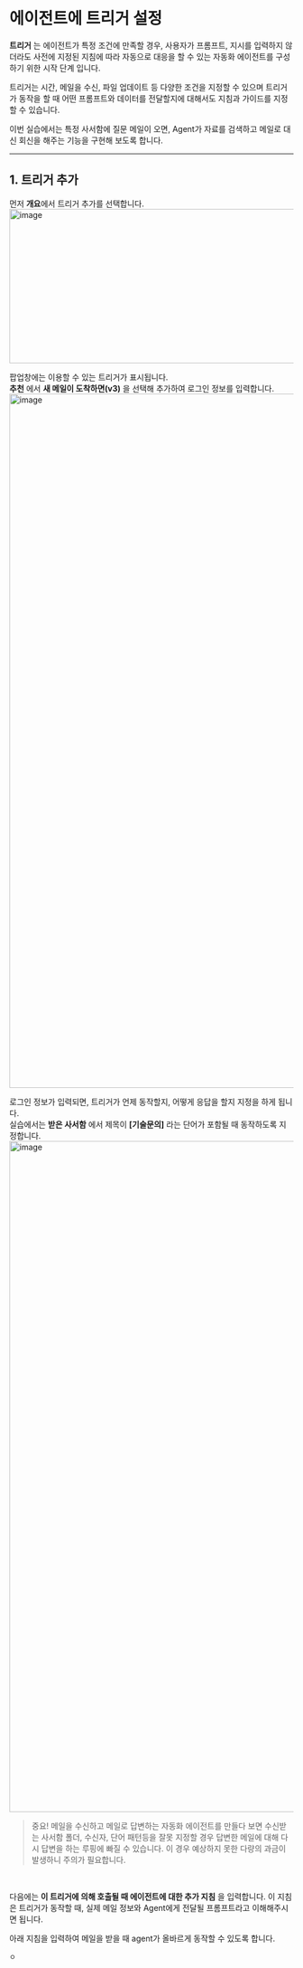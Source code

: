 에이전트에 트리거 설정
===

**트리거** 는 에이전트가 특정 조건에 만족할 경우, 사용자가 프롬프트, 지시를 입력하지 않더라도 사전에 지정된 지침에 따라 자동으로 대응을 할 수 있는 자동화 에이전트를 구성하기 위한 시작 단계 입니다.

트리거는 시간, 메일을 수신, 파일 업데이트 등 다양한 조건을 지정할 수 있으며
트리거가 동작을 할 때 어떤 프롬프트와 데이터를 전달할지에 대해서도 지침과 가이드를 지정할 수 있습니다.

이번 실습에서는 특정 사서함에 질문 메일이 오면, Agent가 자료를 검색하고 메일로 대신 회신을 해주는 기능을 구현해 보도록 합니다. 

---

## 1. 트리거 추가
먼저 **개요**에서 트리거 추가를 선택합니다.
<img width="940" height="273" alt="image" src="https://github.com/user-attachments/assets/34a5a414-ef4a-4545-b400-b98e671335bb" />
<br>

팝업창에는 이용할 수 있는 트리거가 표시됩니다.<br>
**추천** 에서 **새 메일이 도착하면(v3)** 을 선택해 추가하여 로그인 정보를 입력합니다. <br>
<img width="1184" height="1228" alt="image" src="https://github.com/user-attachments/assets/8185fdfd-4d37-484f-a663-d24556a19ca5" />

로그인 정보가 입력되면, 트리거가 언제 동작할지, 어떻게 응답을 할지 지정을 하게 됩니다.<br>
실습에서는 **받은 사서함** 에서 제목이 **[기술문의]** 라는 단어가 포함될 때 동작하도록 지정합니다.<br>
<img width="1159" height="1187" alt="image" src="https://github.com/user-attachments/assets/28898a44-6bd5-4ed9-b91a-55f545fbac78" />

> 중요! 메일을 수신하고 메일로 답변하는 자동화 에이전트를 만들다 보면
> 수신받는 사서함 폴더, 수신자, 단어 패턴등을 잘못 지정할 경우 답변한 메일에 대해 다시 답변을 하는
> 루핑에 빠질 수 있습니다. 이 경우 예상하지 못한 다량의 과금이 발생하니 주의가 필요합니다.

<br>

다음에는 **이 트리거에 의해 호출될 때 에이전트에 대한 추가 지침** 을 입력합니다.
이 지침은 트리거가 동작할 때, 실제 메일 정보와 Agent에게 전달될 프롬프트라고 이해해주시면 됩니다.

아래 지침을 입력하여 메일을 받을 때 agent가 올바르게 동작할 수 있도록 합니다.
```
ㅇ
```
